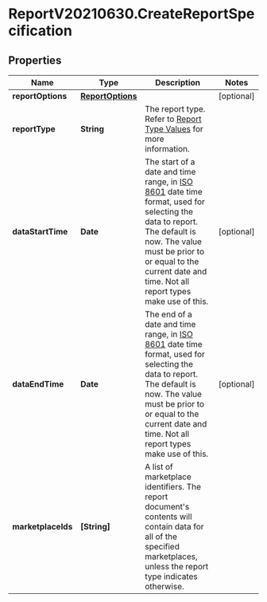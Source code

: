 # ReportV20210630.CreateReportSpecification

## Properties
Name | Type | Description | Notes
------------ | ------------- | ------------- | -------------
**reportOptions** | [**ReportOptions**](ReportOptions.md) |  | [optional] 
**reportType** | **String** | The report type. Refer to [Report Type Values](https://developer-docs.amazon.com/sp-api/docs/report-type-values) for more information. | 
**dataStartTime** | **Date** | The start of a date and time range, in <a href='https://developer-docs.amazon.com/sp-api/docs/iso-8601'>ISO 8601</a> date time format, used for selecting the data to report. The default is now. The value must be prior to or equal to the current date and time. Not all report types make use of this. | [optional] 
**dataEndTime** | **Date** | The end of a date and time range, in <a href='https://developer-docs.amazon.com/sp-api/docs/iso-8601'>ISO 8601</a> date time format, used for selecting the data to report. The default is now. The value must be prior to or equal to the current date and time. Not all report types make use of this. | [optional] 
**marketplaceIds** | **[String]** | A list of marketplace identifiers. The report document's contents will contain data for all of the specified marketplaces, unless the report type indicates otherwise. | 


